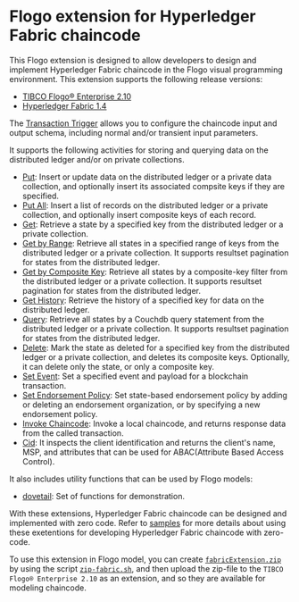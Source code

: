 # Flogo extension for Hyperledger Fabric chaincode

This Flogo extension is designed to allow developers to design and implement Hyperledger Fabric chaincode in the Flogo visual programming environment. This extension supports the following release versions:

- [TIBCO Flogo® Enterprise 2.10](https://docs.tibco.com/products/tibco-flogo-enterprise-2-10-0)
- [Hyperledger Fabric 1.4](https://www.hyperledger.org/projects/fabric)

The [Transaction Trigger](trigger/transaction) allows you to configure the chaincode input and output schema, including normal and/or transient input parameters.

It supports the following activities for storing and querying data on the distributed ledger and/or on private collections.

- [Put](activity/put): Insert or update data on the distributed ledger or a private data collection, and optionally insert its associated compsite keys if they are specified.
- [Put All](activity/putall): Insert a list of records on the distributed ledger or a private collection, and optionally insert composite keys of each record.
- [Get](activity/get): Retrieve a state by a specified key from the distributed ledger or a private collection.
- [Get by Range](activity/getrange): Retrieve all states in a specified range of keys from the distributed ledger or a private collection. It supports resultset pagination for states from the distributed ledger.
- [Get by Composite Key](activity/getbycompositekey): Retrieve all states by a composite-key filter from the distributed ledger or a private collection. It supports resultset pagination for states from the distributed ledger.
- [Get History](activity/gethistory): Retrieve the history of a specified key for data on the distributed ledger.
- [Query](activity/query): Retrieve all states by a Couchdb query statement from the distributed ledger or a private collection. It supports resultset pagination for states from the distributed ledger.
- [Delete](activity/delete): Mark the state as deleted for a specified key from the distributed ledger or a private collection, and deletes its composite keys. Optionally, it can delete only the state, or only a composite key.
- [Set Event](activity/setevent): Set a specified event and payload for a blockchain transaction.
- [Set Endorsement Policy](activity/endorsement): Set state-based endorsement policy by adding or deleting an endorsement organization, or by specifying a new endorsement policy.
- [Invoke Chaincode](activity/invokechaincode): Invoke a local chaincode, and returns response data from the called transaction.
- [Cid](activity/cid): It inspects the client identification and returns the client's name, MSP, and attributes that can be used for ABAC(Attribute Based Access Control).

It also includes utility functions that can be used by Flogo models:

- [dovetail](function/dovetail): Set of functions for demonstration.

With these extensions, Hyperledger Fabric chaincode can be designed and implemented with zero code. Refer to [samples](https://github.com/dovetail-lab/fabric-samples) for more details about using these exetentions for developing Hyperledger Fabric chaincode with zero-code.

To use this extension in Flogo model, you can create [`fabricExtension.zip`](../fabricExtension.zip) by using the script [`zip-fabric.sh`](../zip-fabric.sh), and then upload the zip-file to the `TIBCO Flogo® Enterprise 2.10` as an extension, and so they are available for modeling chaincode.
